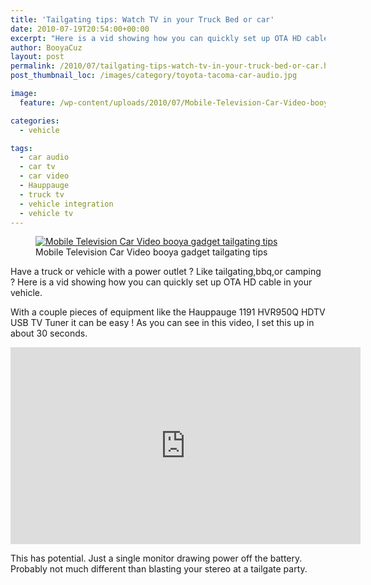 ```yaml
---
title: 'Tailgating tips: Watch TV in your Truck Bed or car'
date: 2010-07-19T20:54:00+00:00
excerpt: "Here is a vid showing how you can quickly set up OTA HD cable in your vehicle."
author: BooyaCuz
layout: post
permalink: /2010/07/tailgating-tips-watch-tv-in-your-truck-bed-or-car.html
post_thumbnail_loc: /images/category/toyota-tacoma-car-audio.jpg

image:
  feature: /wp-content/uploads/2010/07/Mobile-Television-Car-Video-booya-gadget-tailgating-tips-feature.png

categories:
  - vehicle

tags:
  - car audio
  - car tv
  - car video
  - Hauppauge
  - truck tv
  - vehicle integration
  - vehicle tv
---
```

<figure>
	<a href="{{ site.cdn-url }}/wp-content/uploads/2010/07/Mobile-Television-Car-Video-booya-gadget-tailgating-tips.png">
    <img src="{{ site.cdn-url }}/wp-content/uploads/2010/07/Mobile-Television-Car-Video-booya-gadget-tailgating-tips-640x359.png" 
         alt="Mobile Television Car Video booya gadget tailgating tips" title="Mobile Television Car Video booya gadget tailgating tips"></a>
	<figcaption>Mobile Television Car Video booya gadget tailgating tips</figcaption>
</figure>

Have a truck or vehicle with a power outlet ?
Like tailgating,bbq,or camping ?
Here is a vid showing how you can quickly set up OTA HD cable in your vehicle.
  
With a couple pieces of equipment like the Hauppauge 1191 HVR950Q HDTV USB TV Tuner it can be easy ! As you can see in this video, I set this up in about 30 seconds.
<iframe width="560" height="315" src="https://www.youtube.com/embed/P6j_LY3oqtg" frameborder="0" allowfullscreen></iframe>

This has potential. Just a single monitor drawing power off the battery. Probably not much different than blasting your stereo at a tailgate party.
